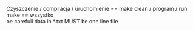 Czyszczenie / compilacja / uruchomienie == make clean / program / run <br />
make == wszystko <br />
be carefull data in *.txt MUST be one line file
